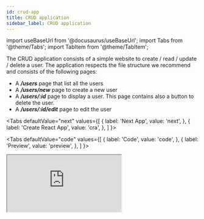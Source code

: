 ```yaml
---
id: crud-app
title: CRUD application
sidebar_label: CRUD application
---
```

import useBaseUrl from '@docusaurus/useBaseUrl';
import Tabs from '@theme/Tabs';
import TabItem from '@theme/TabItem';

The CRUD application consists of a simple website to create / read / update / delete a user.
The application respects the file structure we recommend and consists of the following pages:
- A ***/users*** page that list all the users
- A ***/users/new*** page to create a new user
- A ***/users/:id*** page to display a user. This page contains also a button to delete the user.
- A ***/users/:id/edit*** page to edit the user

<Tabs
  defaultValue="next"
  values={[
    { label: 'Next App', value: 'next', },
    { label: 'Create React App', value: 'cra', },
  ]
}>
<TabItem value="next">

<Tabs
  defaultValue="code"
  values={[
    { label: 'Code', value: 'code', },
    { label: 'Preview', value: 'preview', },
  ]
}>
<TabItem value="code">
  <iframe
    src="https://codesandbox.io/embed/github/oneki/onekijs-example/tree/master/next/form-crud?module=%2Fsrc%2Fpages%2F_app.js&fontsize=14&hidenavigation=1&theme=dark&view=editor"
    style={{width:'100%', height:'400px', border:0, bordeRadius: '4px', overflow:'hidden'}}
    title="onekijs-basic-app"
    allow="geolocation; microphone; camera; midi; vr; accelerometer; gyroscope; payment; ambient-light-sensor; encrypted-media; usb"
    sandbox="allow-modals allow-forms allow-popups allow-scripts allow-same-origin" />
</TabItem>
<TabItem value="preview">
  <iframe
    src="https://codesandbox.io/embed/github/oneki/onekijs-example/tree/master/next/form-crud?fontsize=14&hidenavigation=1&theme=dark&view=preview"
    style={{width:'100%', height:'400px', border:0, bordeRadius: '4px', overflow:'hidden'}}
    title="onekijs-basic-app"
    allow="geolocation; microphone; camera; midi; vr; accelerometer; gyroscope; payment; ambient-light-sensor; encrypted-media; usb"
    sandbox="allow-modals allow-forms allow-popups allow-scripts allow-same-origin" />
</TabItem>
</Tabs>

Click on the icon <img width="20px" height="20px" alt="Notification architecture" src={useBaseUrl('img/hamburger_icon.svg')} /> to access the other files or [open the project in Code Sandbox](https://codesandbox.io/embed/github/oneki/onekijs-example/tree/master/next/form-crud?fontsize=14&module=%2Fsrc%2Froutes%2Fusers%2FUsers.js&theme=dark)

</TabItem>
<TabItem value="cra">

<Tabs
  defaultValue="code"
  values={[
    { label: 'Code', value: 'code', },
    { label: 'Preview', value: 'preview', },
  ]
}>
<TabItem value="code">
  <iframe
    src="https://codesandbox.io/embed/onekijs-crud-oixg2?fontsize=14&module=%2Fsrc%2Froutes%2Fusers%2FUsers.js&theme=dark&view=editor"
    style={{width:'100%', height:'650px', border:0, bordeRadius: '4px', overflow:'hidden'}}
    title="onekijs-basic-app"
    allow="geolocation; microphone; camera; midi; vr; accelerometer; gyroscope; payment; ambient-light-sensor; encrypted-media; usb"
    sandbox="allow-modals allow-forms allow-popups allow-scripts allow-same-origin" />
</TabItem>
<TabItem value="preview">
  <iframe
    src="https://codesandbox.io/embed/onekijs-crud-oixg2?fontsize=14&module=%2Fsrc%2Froutes%2Fusers%2FUsers.js&theme=dark&view=preview"
    style={{width:'100%', height:'650px', border:0, bordeRadius: '4px', overflow:'hidden'}}
    title="onekijs-basic-app"
    allow="geolocation; microphone; camera; midi; vr; accelerometer; gyroscope; payment; ambient-light-sensor; encrypted-media; usb"
    sandbox="allow-modals allow-forms allow-popups allow-scripts allow-same-origin" />
</TabItem>
</Tabs>
Click on the icon <img width="20px" height="20px" alt="Notification architecture" src={useBaseUrl('img/hamburger_icon.svg')} /> to access the other files or [open the project in Code Sandbox](https://codesandbox.io/s/onekijs-crud-oixg2?fontsize=14&module=%2Fsrc%2Froutes%2Fusers%2FUsers.js&theme=dark)

</TabItem>
</Tabs>